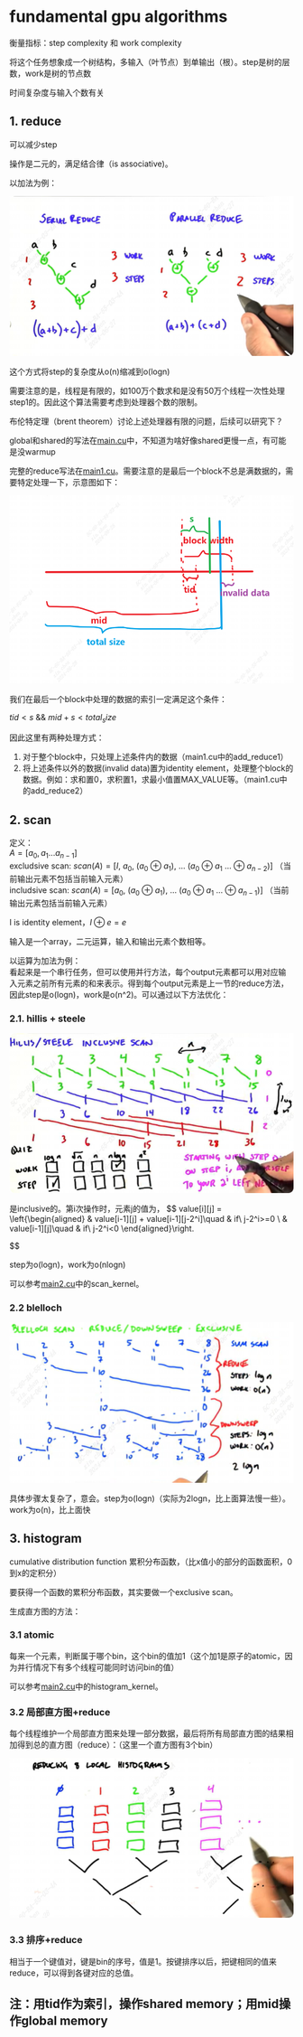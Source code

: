# fundamental gpu algorithms

衡量指标：step complexity 和 work complexity

将这个任务想象成一个树结构，多输入（叶节点）到单输出（根）。step是树的层数，work是树的节点数

时间复杂度与输入个数有关

## 1. reduce
可以减少step

操作是二元的，满足结合律（is associative)。

以加法为例：

![reduce](./pic/reduce.png)

这个方式将step的复杂度从o(n)缩减到o(logn)

需要注意的是，线程是有限的，如100万个数求和是没有50万个线程一次性处理step1的。因此这个算法需要考虑到处理器个数的限制。

布伦特定理（brent theorem）讨论上述处理器有限的问题，后续可以研究下？

global和shared的写法在[main.cu](./main.cu)中，不知道为啥好像shared更慢一点，有可能是没warmup

完整的reduce写法在[main1.cu](./main1.cu)。需要注意的是最后一个block不总是满数据的，需要特定处理一下，示意图如下：

![reduce_note](./pic/reduce_note.png)

我们在最后一个block中处理的数据的索引一定满足这个条件：

$tid<s\ \&\&\ mid+s < total_size$

因此这里有两种处理方式：
1. 对于整个block中，只处理上述条件内的数据（main1.cu中的add_reduce1）
2. 将上述条件以外的数据(invalid data)置为identity element，处理整个block的数据。例如：求和置0，求积置1，求最小值置MAX_VALUE等。（main1.cu中的add_reduce2）

## 2. scan

定义：  
$A = [a_0, a_1 ... a_{n-1}]$  
excludsive scan: $scan(A) = [I,\ a_0,\ (a_0\ \oplus\ a_1),\ ...\ (a_0\ \oplus\ a_1\ ...\ \oplus\ a_{n-2})]$ （当前输出元素不包括当前输入元素）   
includsive scan: $scan(A) = [a_0,\ (a_0\ \oplus\ a_1),\ ...\ (a_0\ \oplus\ a_1\ ...\ \oplus\ a_{n-1})]$   （当前输出元素包括当前输入元素）

I is identity element，$I \oplus e = e$

输入是一个array，二元运算，输入和输出元素个数相等。

以运算为加法为例：  
看起来是一个串行任务，但可以使用并行方法，每个output元素都可以用对应输入元素之前所有元素的和来表示。得到每个output元素是上一节的reduce方法，因此step是o(logn)，work是o(n^2)。可以通过以下方法优化：

### 2.1. hillis + steele

![hillis_steele](./pic/hillis_steele.png)

是inclusive的。第i次操作时，元素j的值为，
$$
value[i][j] = \left\{\begin{aligned} 
              & value[i-1][j] + value[i-1][j-2^i]\quad  & if\ j-2^i>=0 \\
              & value[i-1][j]\quad  & if\ j-2^i<0 \end{aligned}\right.

$$

step为o(logn)，work为o(nlogn)

可以参考[main2.cu](main2.cu)中的scan_kernel。

### 2.2 blelloch
![blelloch](./pic/blelloch.png)

具体步骤太复杂了，意会。step为o(logn)（实际为2logn，比上面算法慢一些）。work为o(n)，比上面快


## 3. histogram

cumulative distribution function 累积分布函数，（比x值小的部分的函数面积，0到x的定积分）

要获得一个函数的累积分布函数，其实要做一个exclusive scan。

生成直方图的方法：

### 3.1 atomic
每来一个元素，判断属于哪个bin，这个bin的值加1（这个加1是原子的atomic，因为并行情况下有多个线程可能同时访问bin的值）

可以参考[main2.cu](main2.cu)中的histogram_kernel。

### 3.2 局部直方图+reduce

每个线程维护一个局部直方图来处理一部分数据，最后将所有局部直方图的结果相加得到总的直方图（reduce）：（这里一个直方图有3个bin）

![histogram](./pic/histogram.png)

### 3.3 排序+reduce
相当于一个键值对，键是bin的序号，值是1。按键排序以后，把键相同的值来reduce，可以得到各键对应的总值。


## 注：用tid作为索引，操作shared memory；用mid操作global memory